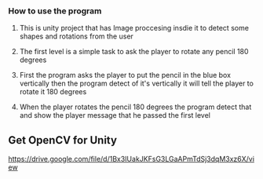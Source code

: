 ### How to use the program

1. This is unity project that has Image proccesing insdie it to detect some shapes and rotations from the user

2. The first level is a simple task to ask the player to rotate any pencil 180 degrees

3. First the program asks the player to put the pencil in the blue box vertically then the program detect of it's vertically it will tell the player to rotate it 180 degrees

4. When the player rotates the pencil 180 degrees the program detect that and show the player message that he passed the first level 


## Get OpenCV for Unity
https://drive.google.com/file/d/1Bx3IUakJKFsG3LGaAPmTdSj3dqM3xz6X/view